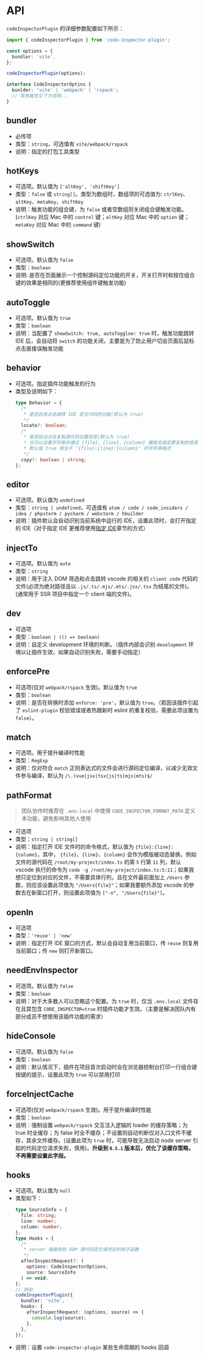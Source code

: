 # API

`codeInspectorPlugin` 的详细参数配置如下所示：

```typescript
import { codeInspectorPlugin } from 'code-inspector-plugin';

const options = {
  bundler: 'vite',
};

codeInspectorPlugin(options);

interface CodeInspectorOptins {
  bunlder: 'vite' | 'webpack' | 'rspack';
  // 其他属性见下方说明...
}
```

## bundler

- 必传项
- 类型：`string`，可选值有 `vite/webpack/rspack`
- 说明：指定的打包工具类型

## hotKeys

- 可选项。默认值为 `['altKey', 'shiftKey']`
- 类型：`false` 或 `string[]`。类型为数组时，数组项的可选值为: `ctrlKey`、`altKey`、`metaKey`、`shiftKey`
- 说明：触发功能的组合键，为 `false` 或者空数组则关闭组合键触发功能。(`ctrlKey` 对应 Mac 中的 `control` 键；`altKey` 对应 Mac 中的 `option` 键；`metaKey` 对应 Mac 中的 `command` 键)

## showSwitch

- 可选项。默认值为 `false`
- 类型：`boolean`
- 说明: 是否在页面展示一个控制源码定位功能的开关，开关打开时和按住组合键的效果是相同的(更推荐使用组件键触发功能)

## autoToggle

- 可选项。默认值为 `true`
- 类型：`boolean`
- 说明：当配置了 `showSwitch: true, autoToggloe: true` 时，触发功能跳转 IDE 后，会自动将 `switch` 的功能关闭，主要是为了防止用户切会页面后鼠标点击直接误触发功能

## behavior <Badge type="tip" text="0.7.0+" vertical="middle" />

- 可选项。指定插件功能触发的行为
- 类型及说明如下：
  ```ts
  type Behavior = {
    /*
     * 是否启用点击跳转 IDE 定位代码的功能(默认为 true)
     */
    locate?: boolean;
    /*
     * 是否启动点击复制源代码位置信息(默认为 true)
     * 也可以设置字符串并通过 {file}、{line}、{column} 模版去指定要复制的信息格式
     * 默认值 true 相当于 "{file}:{line}:{column}" 的字符串格式
     */
    copy?: boolean | string;
  };
  ```

## editor

- 可选项。默认值为 `undefined`
- 类型：`string | undefined`，可选值有 `atom / code / code_insiders / idea / phpstorm / pycharm / webstorm / hbuilder`
- 说明：插件默认会自动识别当前系统中运行的 IDE，设置此项时，会打开指定的 IDE（对于指定 IDE 更推荐使用[指定 IDE](/guide/ide)章节的方式）

## injectTo <Badge type="tip" text="0.5.0+" vertical="middle" />

- 可选项。默认值为 `auto`
- 类型：`string`
- 说明：用于注入 DOM 筛选和点击跳转 vscode 的相关的 `client code` 代码的文件(必须为绝对路径且以 `.js/.ts/.mjs/.mts/.jsx/.tsx` 为结尾的文件)。(通常用于 SSR 项目中指定一个 client 端的文件)。

## dev <Badge type="tip" text="0.5.0+" vertical="middle" />

- 可选项
- 类型：`boolean | (() => boolean)`
- 说明：自定义 development 环境的判断。（插件内部会识别 `development` 环境以让插件生效，如果自动识别失败，需要手动指定）

## enforcePre <Badge type="tip" text="0.4.0+" vertical="middle" />

- 可选项(仅对 `webpack/rspack` 生效)。默认值为 `true`
- 类型：`boolean`
- 说明：是否在转换时添加 `enforce: 'pre'`，默认值为 `true`。（若因该插件引起了 `eslint-plugin` 校验错误或者热跟新时 eslint 的重复校验，需要此项设置为 `false`）。

## match <Badge type="tip" text="0.5.0+" vertical="middle" />

- 可选项。用于提升编译时性能
- 类型：`RegExp`
- 说明：仅对符合 `match` 正则表达式的文件会进行源码定位编译，以减少无效文件参与编译，默认为 `/\.(vue|jsx|tsx|js|ts|mjs|mts)$/`

## pathFormat <Badge type="tip" text="0.8.0+" vertical="middle" />

> 团队协作时推荐在 `.env.local` 中使用 `CODE_INSPECTOR_FORMAT_PATH` 定义本功能，避免影响其他人使用

- 可选项
- 类型：`string | string[]`
- 说明：指定打开 IDE 文件时的命令格式，默认值为 `{file}:{line}:{column}`，其中， `{file}`、`{line}`、`{column}` 会作为模版被动态替换。例如文件的源代码在 `/root/my-project/index.ts` 的第 `5` 行第 `11` 列，默认 vscode 执行的命令为 `code -g /root/my-project/index.ts:5:11`；如果我想只定位到对应的文件，不需要具体行列，且在文件最前面加上 `/Users` 参数，则应该设置此项值为 `"/Users{file}"`；如果我要额外添加 vscode 的参数去在新窗口打开，则设置此项值为 `["-n", "/Users{file}"]`。

## openIn <Badge type="tip" text="0.8.0+" vertical="middle" />

- 可选项
- 类型：`'reuse' | 'new'`
- 说明：指定打开 IDE 窗口的方式，默认会自动复用当前窗口，传 `reuse` 则复用当前窗口；传 `new` 则打开新窗口。

## needEnvInspector <Badge type="danger" text="已废弃" vertical="middle" />

- 可选项。默认值为 `false`
- 类型：`boolean`
- 说明：对于大多数人可以忽略这个配置。为 `true` 时，仅当 `.env.local` 文件存在且其包含 `CODE_INSPECTOR=true` 时插件功能才生效。（主要是解决团队内有部分成员不想使用该插件功能的需求）

## hideConsole

- 可选项。默认值为 `false`
- 类型：`boolean`
- 说明：默认情况下，插件在项目首次启动时会在浏览器控制台打印一行组合键按键的提示，设置此项为 `true` 可以禁用打印

## forceInjectCache <Badge type="danger" text="已废弃" vertical="middle" />

- 可选项(仅对 `webpack/rspack` 生效)。用于提升编译时性能
- 类型：`boolean`
- 说明：强制设置 `webpack/rspack` 交互注入逻辑的 loader 的缓存策略；为 true 时全缓存；为 false 时全不缓存；不设置则自动判断仅对入口文件不缓存，其余文件缓存。(设置此项为 `true` 时，可能导致无法启动 node server 引起的代码定位请求失败，慎用)。<b>升级到 `0.5.1` 版本后，优化了该缓存策略，不再需要设置此字段。</b>

## hooks <Badge type="tip" text="0.10.0+" vertical="middle" />

- 可选项。默认值为 `null`
- 类型如下：
  ```ts
  type SourceInfo = {
    file: string;
    line: number;
    column: number;
  };
  type Hooks = {
    /*
     * server 端接收到 DOM 源代码定位请求后的钩子函数
     */
    afterInspectRequest?: (
      options: CodeInspectorOptions,
      source: SourceInfo
    ) => void;
  };
  // 例如
  codeInspectorPlugin({
    bundler: 'vite',
    hooks: {
      afterInspectRequest: (options, source) => {
        console.log(source);
      },
    },
  });
  ```
- 说明：设置 `code-inspector-plugin` 某些生命周期的 hooks 回调
